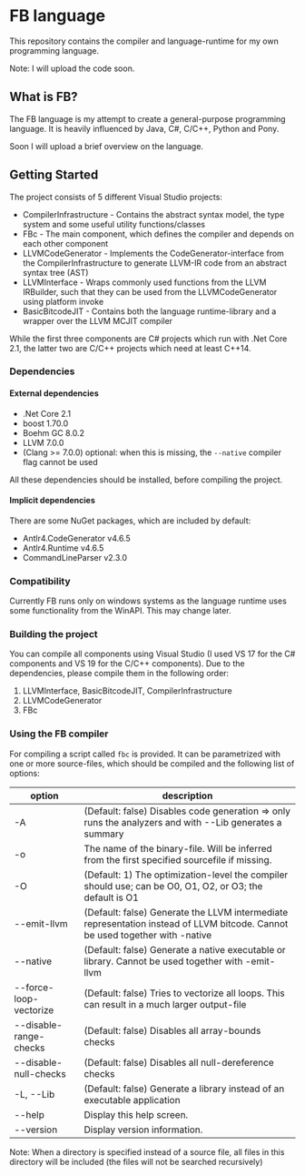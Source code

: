 # FB language
This repository contains the compiler and language-runtime for my own programming language.

Note: I will upload the code soon.

What is FB?
----------
The FB language is my attempt to create a general-purpose programming language. It is heavily influenced by Java, C#, C/C++, Python and Pony.

Soon I will upload a brief overview on the language.


Getting Started
---------------
The project consists of 5 different Visual Studio projects:
+ CompilerInfrastructure - Contains the abstract syntax model, the type system and some useful utility functions/classes
+ FBc - The main component, which defines the compiler and depends on each other component
+ LLVMCodeGenerator - Implements the CodeGenerator-interface from the CompilerInfrastructure to generate LLVM-IR code from an abstract syntax tree (AST)
+ LLVMInterface - Wraps commonly used functions from the LLVM IRBuilder, such that they can be used from the LLVMCodeGenerator using platform invoke
+ BasicBitcodeJIT - Contains both the language runtime-library and a wrapper over the LLVM MCJIT compiler

While the first three components are C# projects which run with .Net Core 2.1, the latter two are C/C++ projects which need at least C++14.

### Dependencies
#### External dependencies
+ .Net Core 2.1
+ boost 1.70.0
+ Boehm GC 8.0.2
+ LLVM 7.0.0
+ (Clang >= 7.0.0) optional: when this is missing, the `--native` compiler flag cannot be used

All these dependencies should be installed, before compiling the project.
#### Implicit dependencies
There are some NuGet packages, which are included by default:
+ Antlr4.CodeGenerator v4.6.5
+ Antlr4.Runtime v4.6.5
+ CommandLineParser v2.3.0

### Compatibility
Currently FB runs only on windows systems as the language runtime uses some functionality from the WinAPI. This may change later.

### Building the project
You can compile all components using Visual Studio (I used VS 17 for the C# components and VS 19 for the C/C++ components).
Due to the dependencies, please compile them in the following order:

1. LLVMInterface, BasicBitcodeJIT, CompilerInfrastructure
2. LLVMCodeGenerator
3. FBc


### Using the FB compiler
For compiling a script called `fbc` is provided.
It can be parametrized with one or more source-files, which should be compiled and the following list of options:

|option|description|
----------|---------------
  |-A                       | (Default: false) Disables code generation => only runs the analyzers and with --Lib generates a summary|
  |-o                        |The name of the binary-file. Will be inferred from the first specified sourcefile if missing.|
  |-O                      |  (Default: 1) The optimization-level the compiler should use; can be O0, O1, O2, or O3; the default is O1|
  |--emit-llvm             |  (Default: false) Generate the LLVM intermediate representation instead of LLVM bitcode. Cannot be used together with -native|
 | --native                 | (Default: false) Generate a native executable or library. Cannot be used together with -emit-llvm|
 | --force-loop-vectorize  |  (Default: false) Tries to vectorize all loops. This can result in a much larger output-file|
 | --disable-range-checks   | (Default: false) Disables all array-bounds checks|
  |--disable-null-checks   |  (Default: false) Disables all null-dereference checks|
 | -L, --Lib               |  (Default: false) Generate a library instead of an executable application|
 | --help                  |  Display this help screen.|
  |--version                | Display version information.
  
Note: When a directory is specified instead of a source file, all files in this directory will be included (the files will not be searched recursively)
